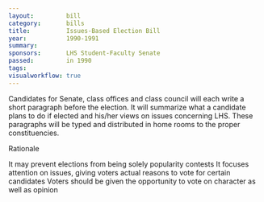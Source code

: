 ```yaml
---  
layout:         bill
category:       bills
title:          Issues-Based Election Bill
year:           1990-1991
summary:        
sponsors:       LHS Student-Faculty Senate
passed:         in 1990
tags:           
visualworkflow: true
---
```


Candidates for Senate, class offices and class council will each write a short paragraph before the election. It will summarize what a candidate plans to do if elected and his/her views on issues concerning LHS. These paragraphs will be typed and distributed in home rooms to the proper constituencies.


Rationale
 
It may prevent elections from being solely popularity contests
It focuses attention on issues, giving voters actual reasons to vote for certain candidates
Voters should be given the opportunity to vote on character as well as opinion
